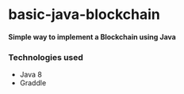 # basic-java-blockchain

#### Simple way to implement a Blockchain using Java


### Technologies used 

- Java 8
- Graddle

